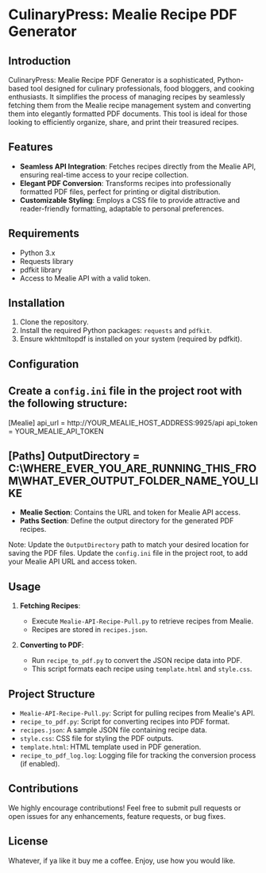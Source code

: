 
# CulinaryPress: Mealie Recipe PDF Generator

## Introduction
CulinaryPress: Mealie Recipe PDF Generator is a sophisticated, Python-based tool designed for culinary professionals, food bloggers, and cooking enthusiasts. It simplifies the process of managing recipes by seamlessly fetching them from the Mealie recipe management system and converting them into elegantly formatted PDF documents. This tool is ideal for those looking to efficiently organize, share, and print their treasured recipes.

## Features
- **Seamless API Integration**: Fetches recipes directly from the Mealie API, ensuring real-time access to your recipe collection.
- **Elegant PDF Conversion**: Transforms recipes into professionally formatted PDF files, perfect for printing or digital distribution.
- **Customizable Styling**: Employs a CSS file to provide attractive and reader-friendly formatting, adaptable to personal preferences.

## Requirements
- Python 3.x
- Requests library
- pdfkit library
- Access to Mealie API with a valid token.

## Installation
1. Clone the repository.
2. Install the required Python packages: `requests` and `pdfkit`.
3. Ensure wkhtmltopdf is installed on your system (required by pdfkit).


## Configuration
Create a `config.ini` file in the project root with the following structure:
------------------------------------------
[Mealie]
api_url = http://YOUR_MEALIE_HOST_ADDRESS:9925/api
api_token = YOUR_MEALIE_API_TOKEN

[Paths]
OutputDirectory = C:\WHERE_EVER_YOU_ARE_RUNNING_THIS_FROM\WHAT_EVER_OUTPUT_FOLDER_NAME_YOU_LIKE
-------------------------------------------
- **Mealie Section**: Contains the URL and token for Mealie API access.
- **Paths Section**: Define the output directory for the generated PDF recipes.

Note: Update the `OutputDirectory` path to match your desired location for saving the PDF files.
Update the `config.ini` file in the project root, to add your Mealie API URL and access token.

## Usage
1. **Fetching Recipes**:
   - Execute `Mealie-API-Recipe-Pull.py` to retrieve recipes from Mealie.
   - Recipes are stored in `recipes.json`.

2. **Converting to PDF**:
   - Run `recipe_to_pdf.py` to convert the JSON recipe data into PDF.
   - This script formats each recipe using `template.html` and `style.css`.

## Project Structure
- `Mealie-API-Recipe-Pull.py`: Script for pulling recipes from Mealie's API.
- `recipe_to_pdf.py`: Script for converting recipes into PDF format.
- `recipes.json`: A sample JSON file containing recipe data.
- `style.css`: CSS file for styling the PDF outputs.
- `template.html`: HTML template used in PDF generation.
- `recipe_to_pdf_log.log`: Logging file for tracking the conversion process (if enabled).

## Contributions
We highly encourage contributions! Feel free to submit pull requests or open issues for any enhancements, feature requests, or bug fixes.

## License
Whatever, if ya like it buy me a coffee. Enjoy, use how you would like.
